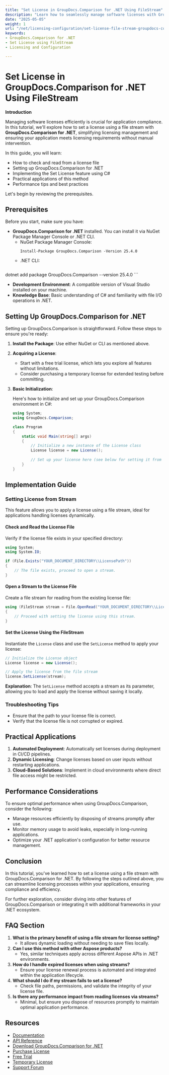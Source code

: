 ```yaml
---
title: "Set License in GroupDocs.Comparison for .NET Using FileStream"
description: "Learn how to seamlessly manage software licenses with GroupDocs.Comparison for .NET using file streams. This guide provides code examples and best practices."
date: "2025-05-05"
weight: 1
url: "/net/licensing-configuration/set-license-file-stream-groupdocs-comparison-dotnet/"
keywords:
- GroupDocs.Comparison for .NET
- Set License using FileStream
- Licensing and Configuration

---
```



# Set License in GroupDocs.Comparison for .NET Using FileStream

**Introduction**

Managing software licenses efficiently is crucial for application compliance. In this tutorial, we'll explore how to set a license using a file stream with **GroupDocs.Comparison for .NET**, simplifying licensing management and ensuring your application meets licensing requirements without manual intervention.

In this guide, you will learn:
- How to check and read from a license file
- Setting up GroupDocs.Comparison for .NET
- Implementing the Set License feature using C#
- Practical applications of this method
- Performance tips and best practices

Let's begin by reviewing the prerequisites.

## Prerequisites

Before you start, make sure you have:
- **GroupDocs.Comparison for .NET** installed. You can install it via NuGet Package Manager Console or .NET CLI.
  - NuGet Package Manager Console:
    ```shell
    Install-Package GroupDocs.Comparison -Version 25.4.0
    ```
  - .NET CLI:
    ```bash
dotnet add package GroupDocs.Comparison --version 25.4.0
    ```
- **Development Environment**: A compatible version of Visual Studio installed on your machine.
- **Knowledge Base**: Basic understanding of C# and familiarity with file I/O operations in .NET.

## Setting Up GroupDocs.Comparison for .NET

Setting up GroupDocs.Comparison is straightforward. Follow these steps to ensure you're ready:

1. **Install the Package**: Use either NuGet or CLI as mentioned above.
2. **Acquiring a License**:
   - Start with a free trial license, which lets you explore all features without limitations.
   - Consider purchasing a temporary license for extended testing before committing.
3. **Basic Initialization**:

    Here's how to initialize and set up your GroupDocs.Comparison environment in C#:

    ```csharp
    using System;
    using GroupDocs.Comparison;

    class Program
    {
        static void Main(string[] args)
        {
            // Initialize a new instance of the License class
            License license = new License();
            
            // Set up your license here (see below for setting it from stream)
        }
    }
    ```

## Implementation Guide

### Setting License from Stream

This feature allows you to apply a license using a file stream, ideal for applications handling licenses dynamically.

#### Check and Read the License File

Verify if the license file exists in your specified directory:

```csharp
using System;
using System.IO;

if (File.Exists("YOUR_DOCUMENT_DIRECTORY\\LicensePath"))
{
    // The file exists, proceed to open a stream.
}
```

#### Open a Stream to the License File

Create a file stream for reading from the existing license file:

```csharp
using (FileStream stream = File.OpenRead("YOUR_DOCUMENT_DIRECTORY\\LicensePath"))
{
    // Proceed with setting the license using this stream.
}
```

#### Set the License Using the FileStream

Instantiate the `License` class and use the `SetLicense` method to apply your license:

```csharp
// Initialize the License object
License license = new License();

// Apply the license from the file stream
license.SetLicense(stream);
```

**Explanation**: The `SetLicense` method accepts a stream as its parameter, allowing you to load and apply the license without saving it locally.

### Troubleshooting Tips

- Ensure that the path to your license file is correct.
- Verify that the license file is not corrupted or expired.

## Practical Applications

1. **Automated Deployment**: Automatically set licenses during deployment in CI/CD pipelines.
2. **Dynamic Licensing**: Change licenses based on user inputs without restarting applications.
3. **Cloud-Based Solutions**: Implement in cloud environments where direct file access might be restricted.

## Performance Considerations

To ensure optimal performance when using GroupDocs.Comparison, consider the following:
- Manage resources efficiently by disposing of streams promptly after use.
- Monitor memory usage to avoid leaks, especially in long-running applications.
- Optimize your .NET application's configuration for better resource management.

## Conclusion

In this tutorial, you've learned how to set a license using a file stream with GroupDocs.Comparison for .NET. By following the steps outlined above, you can streamline licensing processes within your applications, ensuring compliance and efficiency.

For further exploration, consider diving into other features of GroupDocs.Comparison or integrating it with additional frameworks in your .NET ecosystem.

## FAQ Section

1. **What is the primary benefit of using a file stream for license setting?**
   - It allows dynamic loading without needing to save files locally.
2. **Can I use this method with other Aspose products?**
   - Yes, similar techniques apply across different Aspose APIs in .NET environments.
3. **How do I handle expired licenses when using streams?**
   - Ensure your license renewal process is automated and integrated within the application lifecycle.
4. **What should I do if my stream fails to set a license?**
   - Check file paths, permissions, and validate the integrity of your license file.
5. **Is there any performance impact from reading licenses via streams?**
   - Minimal, but ensure you dispose of resources promptly to maintain optimal application performance.

## Resources

- [Documentation](https://docs.groupdocs.com/comparison/net/)
- [API Reference](https://reference.groupdocs.com/comparison/net/)
- [Download GroupDocs.Comparison for .NET](https://releases.groupdocs.com/comparison/net/)
- [Purchase License](https://purchase.groupdocs.com/buy)
- [Free Trial](https://releases.groupdocs.com/comparison/net/)
- [Temporary License](https://purchase.groupdocs.com/temporary-license/)
- [Support Forum](https://forum.groupdocs.com/c/comparison/)
